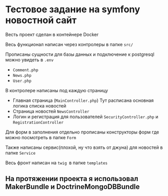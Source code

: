 # Тестовое задание на symfony новостной сайт 
 Весть проект сделан в контейнере Docker 

 Весь функционал написан через контролеры в папке `src/`

Прописаны сущности для базы данных и подключение к postgresql можно увидеть в `.env`
- `Comment.php`
- `News.php`
- `User.php`

В контролере написаны под каждую страницу 

- Главная страница (`MainController.php`)
Тут расписана основная логика списка новостей
- Страница новостей `NewsController`
- Логин и регистрация для пользователей `SecurityController.php` и `RegistrationController`

Для форм в заполнения отдельно прописаны конструкторы форм где можно посмотреть в папке `Form`

Также написаны сервис(плохой, ну что взять от джуна) для новостей в папке `Service `

Весь фронт написан на `twig `в папке `templates`

## На протяжении проекта я использовал MakerBundle и DoctrineMongoDBBundle